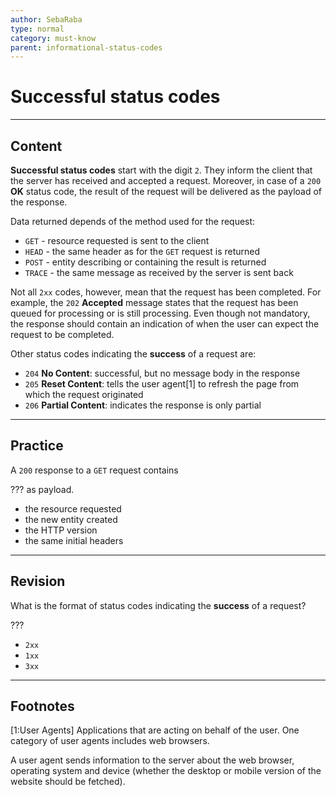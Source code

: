 ```yaml
---
author: SebaRaba
type: normal
category: must-know
parent: informational-status-codes
---
```


# Successful status codes


---

## Content

**Successful status codes** start with the digit `2`. They inform the client that the server has received and accepted a request. Moreover, in case of a `200` **OK** status code, the result of the request will be delivered as the payload of the response.

Data returned depends of the method used for the request:

* `GET` - resource requested is sent to the client
* `HEAD` - the same header as for the `GET` request is returned
* `POST` - entity describing or containing the result is returned
* `TRACE` - the same message as received by the server is sent back

Not all `2xx` codes, however, mean that the request has been completed. For example, the `202` **Accepted** message states that the request has been queued for processing or is still processing. Even though not mandatory, the response should contain an indication of when the user can expect the request to be completed.

Other status codes indicating the **success** of a request are:

* `204` **No Content**: successful, but no message body in the response
* `205` **Reset Content**: tells the user agent[1] to refresh the page from which the request originated
* `206` **Partial Content**: indicates the response is only partial


---

## Practice

A `200` response to a `GET` request contains

??? as payload.

* the resource requested
* the new entity created
* the HTTP version
* the same initial headers


---

## Revision

What is the format of status codes indicating the **success** of a request?

???

* `2xx`
* `1xx`
* `3xx`


---

## Footnotes

[1:User Agents]
Applications that are acting on behalf of the user. One category of user agents includes web browsers.

A user agent sends information to the server about the web browser, operating system and device (whether the desktop or mobile version of the website should be fetched).
